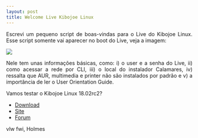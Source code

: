```yaml
---
layout: post
title: Welcome Live Kibojoe Linux 
---
```


<p style="text-align: justify;">Escrevi um pequeno script de boas-vindas para o Live do Kibojoe Linux. Esse script somente vai aparecer no boot do Live, veja a imagem:</p>

<img src="http://www.auplod.com/u/pdaolua399a.png">

<p style="text-align: justify;">Nele tem unas informações básicas, como: i) o user e a senha do Live, ii) como acessar a rede por CLI, iii) o local do instalador Calamares, iv) ressalta que AUR, multimedia e printer não são instalados por padrão e v) a importância de ler o User Orientation Guide.</p>

<p style="text-align: justify;">Vamos testar o Kibojoe Linux 18.02rc2?</p>

* [Download](http://kibojoe.org/download.html)
* [Site](http://kibojoe.org)
* [Forum](http://forum.kibojoe.org)

vlw fwi, Holmes

